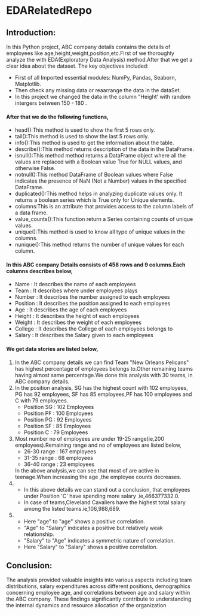 # EDARelatedRepo

<h2>Introduction:</h2>

In this Python project, ABC company details contains the details of employees like age,height,weight,position,etc.First of we thoroughly analyze the with EDA(Exploratory Data Analysis) method.After that we get a clear idea about the dataset.
The key objectives included:
<ul>
<li>First of all Imported essential modules: NumPy, Pandas, Seaborn, Matplotlib.</li>
<li>Then check any missing data or reaarrange the data in the dataSet.</li>
<li>In this project we changed the data in the column "Height' with random intergers between 150 - 180 .</li>
</ul>

<h4>After that we do the following functions,</h4>

<ul>
<li>head():This method is used to show the first 5 rows only.</li>
<li>tail():This method is used to show the last 5 rows only.</li>
<li>info():This method is used to get the information about the table.</li>
<li>describe():This method returns description of the data in the DataFrame.</li>
<li>isnull():This method method returns a DataFrame object where all the values are replaced with a Boolean value True for NULL values, and otherwise False.</li>
<li>notnull():This method DataFrame of Boolean values where False indicates the presence of NaN (Not a Number) values in the specified DataFrame.</li>
<li>duplicated():This method helps in analyzing duplicate values only. It returns a boolean series which is True only for Unique elements.</li>
<li>columns:This is an attribute that provides access to the column labels of a data frame.</li>
<li>value_counts():This function return a Series containing counts of unique values.</li>
<li>unique():This method is used to know all type of unique values in the columns.</li>
<li>nunique():This method returns the number of unique values for each column.</li>
</ul>


<h4>In this ABC company Details consists of 458 rows and 9 columns.Each columns describes below,</h4>
<ul>
<li>Name : It describes the name of each employees</li>
<li>Team : It describes where under employees plays</li>
<li>Number : It describes the number assigned to each employees</li>
<li>Position : It describes the position assigned to each employees</li>
<li>Age : It describes the age of each employees</li>
<li>Height : It describes the height of each employees</li>
<li>Weight : It describes the weight of each employees</li>
<li>College : It describes the College of each employees belongs to</li>
<li>Salary : It describes the Salary given to each employees</li>
</ul>


<h4>We get data stories are listed below,</h4>
<ol>
<li>In the ABC company details we can find Team "New Orleans Pelicans" has highest percentage of employees belongs to.Other remaining teams having almost same percentage.We done this analysis with 30 teams, in ABC company details.</li>
  <li>In the position analysis, SG has the highest count with 102 employees, PG has 92 employees, SF has 85 employees,PF has 100 employees and C with 79 employees.
<ul>
<li>Position SG : 102 Employees</li>
<li>Position PF : 100 Employees</li>
<li>Position PG : 92 Employees</li>
<li>Position SF : 85 Employees</li>
<li>Position C : 79 Employees</li>
</ul>
</li>
<li>
Most number no of employees are under 19-25 range(ie,200 employees).Remaining range and no of employees are listed below,

<ul>
<li>26-30 range : 167 employees</li>
<li>31-35 range : 68 employees</li>
<li>36-40 range : 23 employees</li>
</ul>
In the above analysis,we can see that most of are active in teenage.When increasing the age ,the employee counts decreases.

  
</li>
  <li>
    <ul>
    <li> In this above details we can stand out a conclusion, that employees under Position 'C' have spending more salary .ie,466377332.0.</li>
    <li> In case of teams,Cleveland Cavaliers have the highest total salary among the listed teams.ie,106,988,689.</li>
    </ul>
    </li>

    
<li>
   <ul>
 <li>Here "age" to "age" shows a positive correlation.</li>
 <li>"Age" to "Salary" indicates a positive but relatively weak relationship.</li>
 <li>"Salary" to "Age" indicates a symmetric nature of correlation.</li>
 <li>Here "Salary" to "Salary" shows a positive correlation.</li>
   </ul>
  
</li>
  
</ol>

<h2>Conclusion:</h2>

The analysis provided valuable insights into various aspects including team distributions, salary expenditures across different positions, demographics concerning employee age, and correlations between age and salary within the ABC company. These findings significantly contribute to understanding the internal dynamics and resource allocation of the organization
